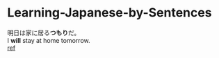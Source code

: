 # Learning-Japanese-by-Sentences

明日は家に居る**つもり**だ。   
I **will** stay at home tomorrow.   
[ref](http://nihongo.monash.edu/cgi-bin/wwwjdic?9MHJ%96%BE%93%FA%82%CD%89%C6%82%C9%8B%8F%82%E9%82%C2%82%E0%82%E8%82%BE%81B)
